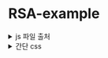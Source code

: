 # RSA-example
<details>
<summary>js 파일 출처</summary>
<div markdown="1"> 

http://www-cs-students.stanford.edu/~tjw/jsbn/
</div>
</details>

<details>
<summary>간단 css</summary>
<div markdown="1">       

![제목 없음-1](https://user-images.githubusercontent.com/102286605/220517480-cf6bf15f-e39c-4541-9676-440fd8dd1713.png)

</div>
</details>
